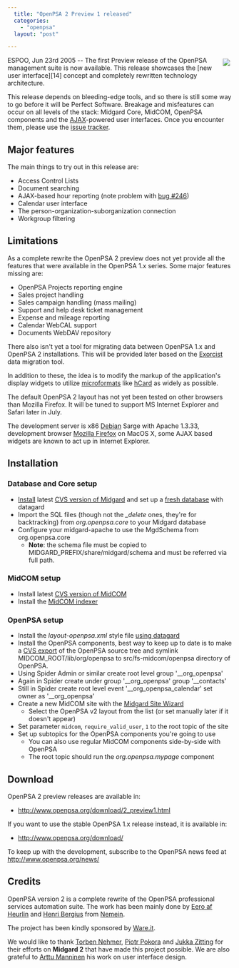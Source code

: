 ```yaml
---
  title: "OpenPSA 2 Preview 1 released"
  categories: 
    - "openpsa"
  layout: "post"

---
```

<img src="http://www.openpsa.org/attachment/f5983e256588eb63ddd0d2c160644a90/bd670b903c97b0da0683201eb800c73c/openpsa-small.png" style="float: right; margin: 5px;" />
ESPOO, Jun 23rd 2005 -- The first Preview release of the OpenPSA management suite is now available. This release showcases the [new user interface][14]
concept and completely rewritten technology architecture.

This release depends on bleeding-edge tools, and so there is still some
way to go before it will be Perfect Software. Breakage and misfeatures can occur on all levels of the stack: Midgard Core, MidCOM, OpenPSA components and the [AJAX][24]-powered user interfaces. Once you encounter them, please use the [issue tracker][5].

## Major features

The main things to try out in this release are:

- Access Control Lists
- Document searching
- AJAX-based hour reporting (note problem with [bug #246][25])
- Calendar user interface
- The person-organization-suborganization connection
- Workgroup filtering

## Limitations

As a complete rewrite the OpenPSA 2 preview does not yet provide all the features that were available in the OpenPSA 1.x series. Some major features missing are:

- OpenPSA Projects reporting engine
- Sales project handling
- Sales campaign handling (mass mailing)
- Support and help desk ticket management
- Expense and mileage reporting
- Calendar WebCAL support
- Documents WebDAV repository

There also isn't yet a tool for migrating data between OpenPSA 1.x and OpenPSA 2 installations. This will be provided later based on the [Exorcist][8] data migration tool.

In addition to these, the idea is to modify the markup of the application's display widgets to utilize [microformats][9] like [hCard][10] as widely as possible.

The default OpenPSA 2 layout has not yet been tested on other browsers than Mozilla Firefox. It will be tuned to support MS Internet Explorer and Safari later in July.

The development server is x86 [Debian][12] Sarge with Apache 1.3.33, development browser [Mozilla Firefox][11] on MacOS X, some AJAX based widgets are known to act up in Internet Explorer.

## Installation

### Database and Core setup

- [Install][6] latest [CVS version of Midgard][1] and set up a 
  [fresh database][4] with datagard
- Import the SQL files (though not the _\_delete_ ones, they're for backtracking)
  from _org.openpsa.core_ to your Midgard database
- Configure your midgard-apache to use the MgdSchema from org.openpsa.core
  - __Note__: the schema file must be copied to MIDGARD_PREFIX/share/midgard/schema and must be referred via full path.

### MidCOM setup

- Install latest [CVS version of MidCOM][2]
- Install the [MidCOM indexer][3]

### OpenPSA setup

- Install the _layout-openpsa.xml_ style file [using datagard][13]
- Install the OpenPSA components, best way to keep up to date is to make
  a [CVS export][15] of the OpenPSA source tree and symlink MIDCOM_ROOT/lib/org/openpsa
  to src/fs-midcom/openpsa directory of OpenPSA.
- Using Spider Admin or similar create root level group
  '\_\_org\_openpsa'
- Again in Spider create under group '\_\_org\_openpsa' group
  '__contacts'
- Still in Spider create root level event '\_\_org\_openpsa\_calendar'
  set owner as '\_\_org\_openpsa'
- Create a new MidCOM site with the [Midgard Site Wizard][7]
  - Select the OpenPSA v2 layout from the list (or set manually later if
    it doesn't appear)
- Set parameter `midcom`, `require_valid_user`, `1` to the root topic of the site
- Set up subtopics for the OpenPSA components you're going to use
  - You can also use regular MidCOM components side-by-side with OpenPSA
  - The root topic should run the _org.openpsa.mypage_ component
  
## Download

OpenPSA 2 preview releases are available in:

- <http://www.openpsa.org/download/2_preview1.html>

If you want to use the stable OpenPSA 1.x release instead, it is available in:

- <http://www.openpsa.org/download/>

To keep up with the development, subscribe to the OpenPSA news feed at <http://www.openpsa.org/news/>

## Credits

OpenPSA version 2 is a complete rewrite of the OpenPSA professional services automation suite. The work has been mainly done by [Eero af Heurlin][16] and [Henri Bergius][17] from [Nemein][18].

The project has been kindly sponsored by [Ware.it][19].

We would like to thank [Torben Nehmer][20], [Piotr Pokora][21] and [Jukka Zitting][22] for their efforts on __Midgard 2__ that have made this project possible. We are also grateful to [Arttu Manninen][23] his work on user interface design.

[1]: http://www.midgard-project.org/midcom-permalink-e31d73ce48204fdae6aed76f354f83b1
[2]: http://midcom.tigris.org/servlets/ProjectSource
[3]: http://bergie.iki.fi/midcom-permalink-656cda78fb6086ecad96e6d2f86bcb49
[4]: http://www.midgard-project.org/midcom-permalink-2e5037b2663c4d18a51146be4bd6cb32
[5]: http://openpsa.tigris.org/servlets/ProjectIssues
[6]: http://www.midgard-project.org/midcom-permalink-1aa939c02eef43be93260f20c2d26bb6
[7]: http://bergie.iki.fi/midcom-permalink-8928b46c23b862209f4c8e70c5fbd4e8
[8]: http://svn.yukatan.fi/exorcist/
[9]: http://microformats.org/wiki/microformats
[10]: http://microformats.org/wiki/hcard
[11]: http://getfirefox.com/
[12]: http://www.debian.org/
[13]: http://www.midgard-project.org/midcom-permalink-15c471ecf0f4e1ef9692ed3d4f337c6e
[14]: http://bergie.iki.fi/midcom-permalink-4a5932e606710d5d57a29cdd047cb0cf
[15]: http://openpsa.tigris.org/servlets/ProjectSource#cmdlinecvs
[16]: http://www.nemein.com/people/rambo/
[17]: http://bergie.iki.fi/
[18]: http://www.nemein.com/en/
[19]: http://www.ware.it/
[20]: http://www.nathan-syntronics.de/
[21]: http://www.nemein.com/people/piotras/
[22]: http://yukatan.fi/display/yukatan/Yukatan
[23]: http://www.kaktus.cc/weblog/
[24]: http://en.wikipedia.org/wiki/AJAX
[25]: http://midcom.tigris.org/issues/show_bug.cgi?id=246